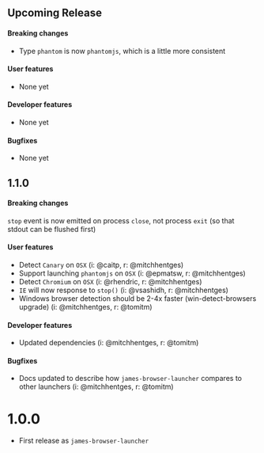 ## Upcoming Release

#### Breaking changes
- Type `phantom` is now `phantomjs`, which is a little more consistent

#### User features
- None yet
 
#### Developer features
- None yet

#### Bugfixes
- None yet

## 1.1.0

#### Breaking changes
`stop` event is now emitted on process `close`, not process `exit` (so that stdout can be flushed first)

#### User features
- Detect `Canary` on `OSX` (i: @caitp, r: @mitchhentges)
- Support launching `phantomjs` on `OSX` (i: @epmatsw, r: @mitchhentges)
- Detect `Chromium` on `OSX` (i: @rhendric, r: @mitchhentges)
- `IE` will now response to `stop()` (i: @vsashidh, r: @mitchhentges)
- Windows browser detection should be 2-4x faster (win-detect-browsers upgrade) (i: @mitchhentges, r: @tomitm)

#### Developer features
- Updated dependencies (i: @mitchhentges, r: @tomitm)

#### Bugfixes
- Docs updated to describe how `james-browser-launcher` compares to other launchers (i: @mitchhentges, r: @tomitm)

# 1.0.0
- First release as `james-browser-launcher`
